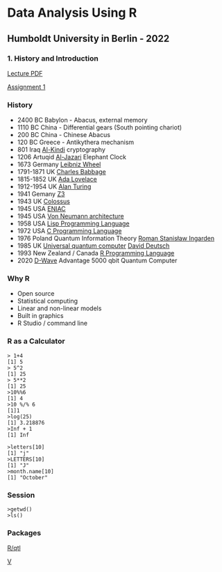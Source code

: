 # Data Analysis Using R
## Humboldt University in Berlin - 2022
### 1. History and Introduction

[Lecture PDF](https://dannyarends.nl/rlectures/Lecture01-Introduction.pdf)

[Assignment 1](https://dannyarends.nl/assignments/Assignment01-Introduction.pdf)  

### History

- 2400 BC Babylon - Abacus, external memory  
- 1110 BC China - Differential gears (South pointing chariot)  
- 200 BC China - Chinese Abacus  
- 120 BC Greece - Antikythera mechanism  
- 801 Iraq [Al-Kindi](https://en.wikipedia.org/wiki/Al-Kindi) cryptography  
- 1206 Artuqid [Al-Jazari](https://en.wikipedia.org/wiki/Ismail_al-Jazari) Elephant Clock  
- 1673 Germany [Leibniz Wheel](https://en.wikipedia.org/wiki/Leibniz_wheel)  
- 1791-1871 UK [Charles Babbage](https://en.wikipedia.org/wiki/Charles_Babbage)  
- 1815-1852 UK [Ada Lovelace](https://en.wikipedia.org/wiki/Ada_Lovelace)  
- 1912-1954 UK [Alan Turing](https://en.wikipedia.org/wiki/Alan_Turing)  
- 1941 Gemany [Z3](https://en.wikipedia.org/wiki/Z3_(computer))  
- 1943 UK [Colossus](https://en.wikipedia.org/wiki/Colossus_computer)  
- 1945 USA [ENIAC](https://en.wikipedia.org/wiki/ENIAC)  
- 1945 USA [Von Neumann architecture](https://en.wikipedia.org/wiki/Von_Neumann_architecture) 
- 1958 USA [Lisp Programming Language](https://en.wikipedia.org/wiki/Lisp_(programming_language)) 
- 1972 USA [C Programming Language](https://en.wikipedia.org/wiki/C_(programming_language))  
- 1976 Poland Quantum Information Theory [Roman Stanisław Ingarden](https://en.wikipedia.org/wiki/Roman_Stanis%C5%82aw_Ingarden)  
- 1985 UK [Universal quantum computer](https://en.wikipedia.org/wiki/Quantum_Turing_machine) [David Deutsch](https://en.wikipedia.org/wiki/David_Deutsch)  
- 1993 New Zealand / Canada [R Programming Language](https://en.wikipedia.org/wiki/R_(programming_language))  
- 2020 [D-Wave](https://en.wikipedia.org/wiki/D-Wave_Systems) Advantage 5000 qbit Quantum Computer  

### Why R

- Open source  
- Statistical computing  
- Linear and non-linear models  
- Built in graphics  
- R Studio / command line  

### R as a Calculator
```
> 1+4
[1] 5
> 5^2
[1] 25
> 5**2
[1] 25
>10%%6
[1] 4
>10 %/% 6
[1]1
>log(25)
[1] 3.218876
>Inf + 1
[1] Inf
```

```
>letters[10]
[1] "j"
>LETTERS[10]
[1] "J"
>month.name[10]
[1] "October"
```

### Session
```
>getwd()
>ls()
```


### Packages
[R/qtl](https://rqtl.org/)

[V](https://youtu.be/FbFMFcV2yBM?list=PLhR2Go-lh6X4fCAa3c_TBAjZD5A25s7fo&t=6786)



